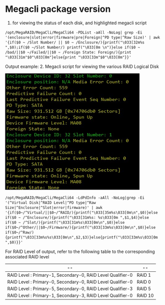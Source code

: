 # Megacli package version

1. for viewing the status of each disk, and highlighted megacli script

```
/opt/MegaRAID/MegaCli/MegaCli64 -PDList -aAll -NoLog| grep -Ei '(enclosure|slot|error|firmware|pre|Foreign|^PD type|^Raw Size)' | awk '{if($0 ~ /Slot Number/ || $0 ~ /Enclosure/){printf("\033[32m%s ",$0);if($0 ~/Slot Number/) printf("\033[0m \n")}else if($0 ~ /bad/||$0 ~/Failed/||$0 ~ /Foreign State: Foreign/){print "\033[31m"$0"\033[0m"}else{print "\033[33m"$0"\033[0m"}}'
```

Output example: 2. Megacli script for viewing the various RAID Logical Disk

![](20130206094034_24501.jpg)

```
/opt/MegaRAID/MegaCli/MegaCli64 -LdPdInfo -aAll -NoLog|grep -Ei '(^Virtual Disk|^RAID Level|^PD type|^Raw Size|^Enclosure|^Slot|error|firmware)' | awk '{if($0~/^Virtual/||$0~/^RAID/){printf("\033[35m%s\033[0m\n",$0)}else if($0 ~ /^Enclosure/){printf("\033[31m%s: %s\033[0m ",$1,$4)}else if($0 ~ /^Slot/){printf("\033[31m%s\033[0m\n",$0)}else if($0~/^Other/||$0~/Firmware/){printf("\033[33m%s\033[0m\n",$0)}else if($0~/^Raw/){printf("\033[33m%s%s\033[0m\n",$2,$3)}else{printf("\033[33m%s\033[0m ",$0)}}'
```

For RAID Level of output, refer to the following table to the corresponding associated RAID level

|--|--|
|--|--|
|RAID Level : Primary-1, Secondary-0, RAID Level Qualifier-0|RAID 1
|RAID Level : Primary-0, Secondary-0, RAID Level Qualifier-0|RAID 0
|RAID Level : Primary-5, Secondary-0, RAID Level Qualifier-3|RAID 5
|RAID Level : Primary-1, Secondary-3, RAID Level Qualifier-0|RAID 10